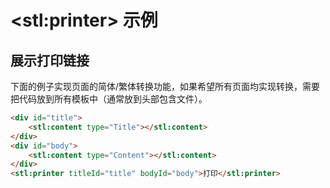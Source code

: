# &lt;stl:printer&gt; 示例

## 展示打印链接

下面的例子实现页面的简体/繁体转换功能，如果希望所有页面均实现转换，需要把代码放到所有模板中（通常放到头部包含文件）。

```html
<div id="title">
    <stl:content type="Title"></stl:content>
</div>
<div id="body">
    <stl:content type="Content"></stl:content>
</div>
<stl:printer titleId="title" bodyId="body">打印</stl:printer>
```
